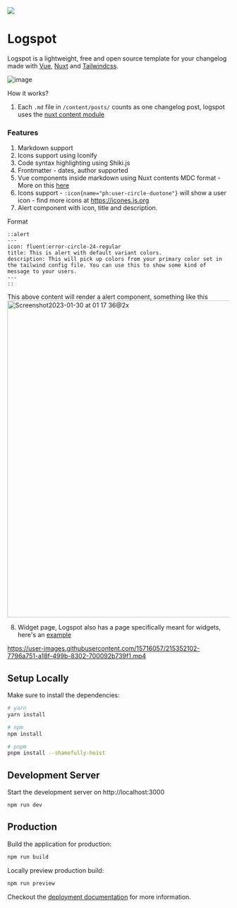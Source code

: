 [<img src="https://essentials.supersaas.dev/supersaas-banner.png">](https://supersaas.dev?ref=github-logspot)

# Logspot

Logspot is a lightweight, free and open source template for your changelog made with [Vue](https://vuejs.com/), [Nuxt](https://nuxtjs.org/) and [Tailwindcss](https://tailwindcss.com/). 

![image](https://user-images.githubusercontent.com/15716057/215351682-9f1032a5-7b71-4e5c-be22-951df57198d4.png)

How it works?

1. Each `.md` file in `/content/posts/` counts as one changelog post, logspot uses the [nuxt content module](https://content.nuxtjs.org/)

### Features
1. Markdown support
2. Icons support using Iconify
3. Code syntax highlighting using Shiki.js
4. Frontmatter - dates, author supported
5. Vue components inside markdown using Nuxt contents MDC format - More on this [here](https://content.nuxtjs.org/guide/writing/mdc)
6. Icons support - `:icon{name="ph:user-circle-duotone"}` will show a user icon - find more icons at https://icones.js.org
7. Alert component with icon, title and description.

Format
```
::alert
---
icon: fluent:error-circle-24-regular
title: This is alert with default variant colors.
description: This will pick up colors from your primary color set in the tailwind config file. You can use this to show some kind of message to your users.
---
::
```
This above content will render a alert component, something like this
<img width="719" alt="Screenshot2023-01-30 at 01 17 36@2x" src="https://user-images.githubusercontent.com/15716057/215352019-66f4fb5f-1c2b-4ea0-a596-671aa9a99b51.png">

8. Widget page, Logspot also has a page specifically meant for widgets, here's an [example](https://logspot.vercel.app/test)


https://user-images.githubusercontent.com/15716057/215352102-7796a751-a18f-499b-8302-700092b739f1.mp4



## Setup Locally

Make sure to install the dependencies:

```bash
# yarn
yarn install

# npm
npm install

# pnpm
pnpm install --shamefully-hoist
```

## Development Server

Start the development server on http://localhost:3000

```bash
npm run dev
```

## Production

Build the application for production:

```bash
npm run build
```

Locally preview production build:

```bash
npm run preview
```

Checkout the [deployment documentation](https://v3.nuxtjs.org/guide/deploy/presets) for more information.
